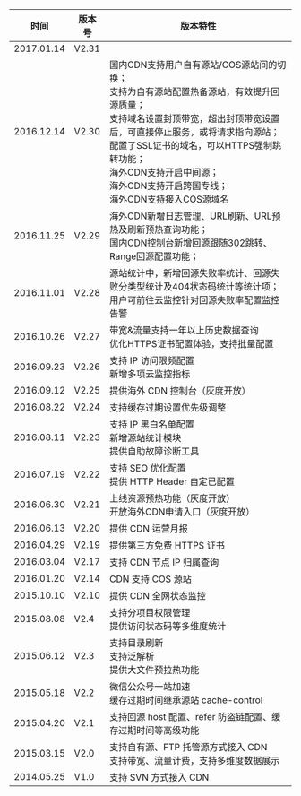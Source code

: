 | 时间 | 版本号 | 版本特性 | 
|--------|--------|--------|
| 2017.01.14| V2.31 |  |
| 2016.12.14 | V2.30 | 国内CDN支持用户自有源站/COS源站间的切换；<br>支持为自有源站配置热备源站，有效提升回源质量；<br>支持域名设置封顶带宽，超出封顶带宽设置后，可直接停止服务，或将请求指向源站；<br>配置了SSL证书的域名，可以HTTPS强制跳转功能；<br>海外CDN支持开启中间源；<br>海外CDN支持开启跨国专线；<br>海外CDN支持接入COS源域名|
| 2016.11.25 | V2.29 | 海外CDN新增日志管理、URL刷新、URL预热及刷新预热查询功能；<br>国内CDN控制台新增回源跟随302跳转、Range回源配置功能；|
| 2016.11.01| V2.28 | 源站统计中，新增回源失败率统计、回源失败分类型统计及404状态码统计等统计项；<br>用户可前往云监控针对回源失败率配置监控告警 |
| 2016.10.26 | V2.27 | 带宽&流量支持一年以上历史数据查询<br>优化HTTPS证书配置体验，支持批量配置 |
| 2016.09.23 | V2.26 | 支持 IP 访问限频配置<br>新增多项云监控指标 |
| 2016.09.12 | V2.25 | 提供海外 CDN 控制台（灰度开放）|
| 2016.08.22 | V2.24 | 支持缓存过期设置优先级调整 |
| 2016.08.11 | V2.23 | 支持 IP 黑白名单配置<br>新增源站统计模块<br>提供自助故障诊断工具 |
| 2016.07.19 | V2.22 | 支持 SEO 优化配置<br> 提供 HTTP Header 自定已配置 |
| 2016.06.30 | V2.21 | 上线资源预热功能（灰度开放）<br>开放海外CDN申请入口（灰度开放） |
| 2016.06.13 | V2.20 | 提供 CDN 运营月报 |
| 2016.04.29 | V2.19 | 提供第三方免费 HTTPS 证书 |
| 2016.03.04 | V2.17 | 支持 CDN 节点 IP 归属查询|
| 2016.01.20 | V2.14 | CDN 支持 COS 源站 |
| 2015.10.10 | V2.10 | 提供 CDN 全网状态监控 |
| 2015.08.08 | V2.4 | 支持分项目权限管理<br>提供访问状态码等多维度统计 |
| 2015.06.12 | V2.3 | 支持目录刷新<br>支持泛解析<br>提供大文件预拉热功能 |
| 2015.05.18 | V2.2 | 微信公众号一站加速<br>缓存过期时间继承源站 cache-control |
| 2015.04.20 | V2.1 | 支持回源 host 配置、refer 防盗链配置、缓存过期时间等高级功能 |
| 2015.03.15 | V2.0 | 支持自有源、FTP 托管源方式接入 CDN <br>支持带宽、流量计费，支持多维度数据展示 |
| 2014.05.25 | V1.0 | 支持 SVN 方式接入 CDN |
